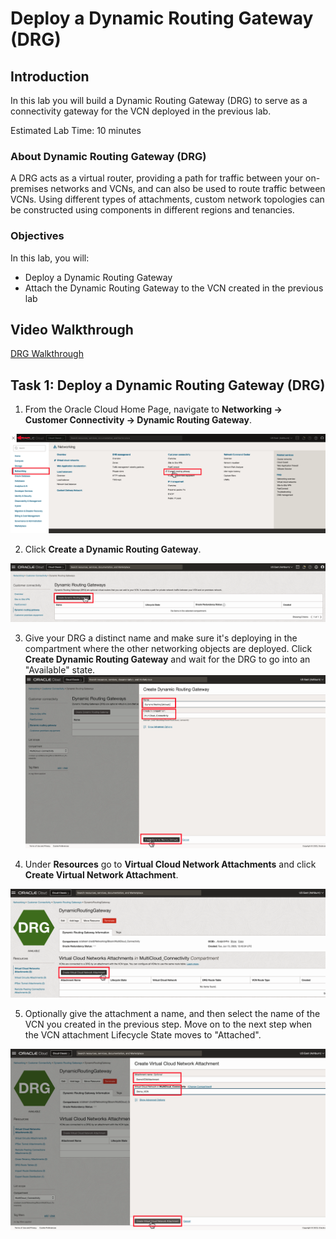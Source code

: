 # Deploy a Dynamic Routing Gateway (DRG)

## Introduction

In this lab you will build a Dynamic Routing Gateway (DRG) to serve as a connectivity gateway for the VCN deployed in the previous lab.

Estimated Lab Time: 10 minutes

### About Dynamic Routing Gateway (DRG)

A DRG acts as a virtual router, providing a path for traffic between your on-premises networks and VCNs, and can also be used to route traffic between VCNs. Using different types of attachments, custom network topologies can be constructed using components in different regions and tenancies.

### Objectives

In this lab, you will:

* Deploy a Dynamic Routing Gateway
* Attach the Dynamic Routing Gateway to the VCN created in the previous lab

## Video Walkthrough

[DRG Walkthrough](youtube:PwcLY9fmU3k:large)

## Task 1: Deploy a Dynamic Routing Gateway (DRG)

1. From the Oracle Cloud Home Page, navigate to **Networking -> Customer Connectivity -> Dynamic Routing Gateway**.

  ![DRG Navigation](images/drg-1.png)

2. Click **Create a Dynamic Routing Gateway**.

  ![DRG Navigation](images/drg-2.png)

3. Give your DRG a distinct name and make sure it's deploying in the compartment where the other networking objects are deployed. Click **Create Dynamic Routing Gateway** and wait for the DRG to go into an "Available" state.
  ![DRG Create](images/drg-3.png)

4. Under **Resources** go to **Virtual Cloud Network Attachments** and click **Create Virtual Network Attachment**.

  ![Attach VCN to DRG](images/drg-4.png)

5. Optionally give the attachment a name, and then select the name of the VCN you created in the previous step. Move on to the next step when the VCN attachment Lifecycle State moves to "Attached".

  ![Verify VCN Attachment](images/drg-5.png)